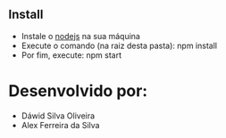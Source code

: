 ## Install
* Instale o [nodejs] na sua máquina
* Execute o comando (na raiz desta pasta): npm install
* Por fim, execute: npm start

# Desenvolvido por:
* Dáwid Silva Oliveira
* Alex Ferreira da Silva

[nodejs]: https://nodejs.org/en/
